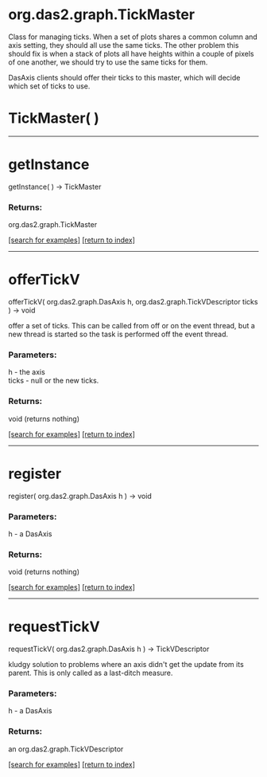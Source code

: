 # org.das2.graph.TickMaster

Class for managing ticks.  When a set of plots shares a common column and
 axis setting, they should all use the same ticks.  The other problem this
 should fix is when a stack of plots all have heights within a couple of pixels
 of one another, we should try to use the same ticks for them.

 DasAxis clients should offer their ticks to this master, which will decide
 which set of ticks to use.

# TickMaster( )


***
<a name="getInstance"></a>
# getInstance
getInstance(  ) &rarr; TickMaster



### Returns:
org.das2.graph.TickMaster


<a href="https://github.com/autoplot/dev/search?q=getInstance&unscoped_q=getInstance">[search for examples]</a>
<a href="https://github.com/autoplot/documentation/blob/master/javadoc/index-all.md">[return to index]</a>

***
<a name="offerTickV"></a>
# offerTickV
offerTickV( org.das2.graph.DasAxis h, org.das2.graph.TickVDescriptor ticks ) &rarr; void

offer a set of ticks.  This can be called from off or on the event thread,
 but a new thread is started so the task is performed off the event thread.

### Parameters:
h - the axis
<br>ticks - null or the new ticks.

### Returns:
void (returns nothing)


<a href="https://github.com/autoplot/dev/search?q=offerTickV&unscoped_q=offerTickV">[search for examples]</a>
<a href="https://github.com/autoplot/documentation/blob/master/javadoc/index-all.md">[return to index]</a>

***
<a name="register"></a>
# register
register( org.das2.graph.DasAxis h ) &rarr; void



### Parameters:
h - a DasAxis

### Returns:
void (returns nothing)


<a href="https://github.com/autoplot/dev/search?q=register&unscoped_q=register">[search for examples]</a>
<a href="https://github.com/autoplot/documentation/blob/master/javadoc/index-all.md">[return to index]</a>

***
<a name="requestTickV"></a>
# requestTickV
requestTickV( org.das2.graph.DasAxis h ) &rarr; TickVDescriptor

kludgy solution to problems where an axis didn't get the update from
 its parent.  This is only called as a last-ditch measure.

### Parameters:
h - a DasAxis

### Returns:
an org.das2.graph.TickVDescriptor


<a href="https://github.com/autoplot/dev/search?q=requestTickV&unscoped_q=requestTickV">[search for examples]</a>
<a href="https://github.com/autoplot/documentation/blob/master/javadoc/index-all.md">[return to index]</a>

